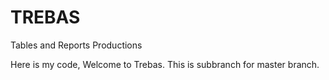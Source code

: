 # TREBAS
Tables and Reports Productions


Here is my code, Welcome to Trebas. This is subbranch for master branch.
